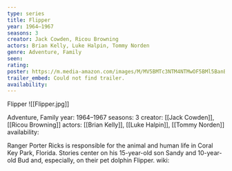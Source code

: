 ```yaml
---
type: series
title: Flipper
year: 1964–1967
seasons: 3
creator: Jack Cowden, Ricou Browning
actors: Brian Kelly, Luke Halpin, Tommy Norden
genre: Adventure, Family
seen:
rating: 
poster: https://m.media-amazon.com/images/M/MV5BMTc3NTM4NTMwOF5BMl5BanBnXkFtZTcwMjM1Mjg4NA@@._V1_SX300.jpg
trailer_embed: Could not find trailer.
availability:
---
```

Flipper
![[Flipper.jpg]]

Adventure, Family
year: 1964–1967
seasons: 3
creator: [[Jack Cowden]], [[Ricou Browning]]
actors: [[Brian Kelly]], [[Luke Halpin]], [[Tommy Norden]]
availability:

Ranger Porter Ricks is responsible for the animal and human life in Coral Key Park, Florida. Stories center on his 15-year-old son Sandy and 10-year-old Bud and, especially, on their pet dolphin Flipper.
wiki: 


